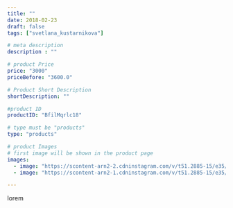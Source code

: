 ```yaml
---
title: ""
date: 2018-02-23
draft: false
tags: ["svetlana_kustarnikova"]

# meta description
description : ""

# product Price
price: "3000"
priceBefore: "3600.0"

# Product Short Description
shortDescription: ""

#product ID
productID: "BfilMqrlc18"

# type must be "products"
type: "products"

# product Images
# first image will be shown in the product page
images:
  - image: "https://scontent-arn2-2.cdninstagram.com/v/t51.2885-15/e35/28152202_192988164624344_3218558048201080832_n.jpg?_nc_ht=scontent-arn2-2.cdninstagram.com&_nc_cat=108&_nc_ohc=wAkzJEimDj8AX83sXBo&se=7&tp=1&oh=e539449c076e5b3db116d84a4ed3a7a6&oe=605F020E&ig_cache_key=MTcyMTEwMTU4MDIyMzUwNjY2OQ%3D%3D.2"
  - image: "https://scontent-arn2-1.cdninstagram.com/v/t51.2885-15/e35/27890777_182745578999947_8490003493434687488_n.jpg?_nc_ht=scontent-arn2-1.cdninstagram.com&_nc_cat=107&_nc_ohc=frv0bkgHhJ0AX83vuGW&se=7&tp=1&oh=93da29400b5d5cf4d20a62924ca3a09e&oe=605FC941&ig_cache_key=MTcyMTEwMTU5Njg2NjQxMTgyNg%3D%3D.2"

---
```

lorem
